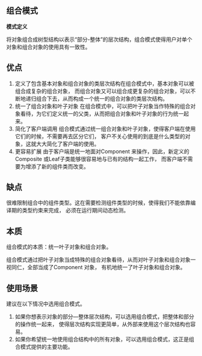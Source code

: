 ## 组合模式

**模式定义**

将对象组合成树型结构以表示“部分-整体”的层次结构，组合模式使得用户对单个对象和组合对象的使用具有一致性。

## 优点
1. 定义了包含基本对象和组合对象的类层次结构在组合模式中，基本对象可以被组合成复杂的组合对象，
而组合对象又可以组合成更复杂的组合对象，可以不断地递归组合下去，从而构成一个统一的组合对象的类层次结构。
1. 统一了组合对象和叶子对象
在组合模式中，可以把叶子对象当作特殊的组合对象看待，为它们定义统一的父类，从而把组合对象和叶子对象的行为统一起来。
1. 简化了客户端调用
组合模式通过统一组合对象和叶子对象，使得客户端在使用它们的时候，不需要再去区分它们，
客户不关心使用的到底是什么类型的对象，这就大大简化了客户端的使用。
1. 更容易扩展
由于客户端是统一地面对Component 来操作，因此，新定义的Composite 或Leaf子类能够很容易地与已有的结构一起工作，
而客户端不需要为增添了新的组件类而改变。

## 缺点
很难限制组合中的组件类型。这在需要检测组件类型的时候，使得我们不能依靠编译期的类型约束来完成，
必须在运行期间动态检测。

## 本质
组合模式的本质：统一叶子对象和组合对象。

组合模式通过把叶子对象当成特殊的组合对象看待，从而对叶子对象和组合对象一视同仁，全部当成了Component 对象，
有机地统一了叶子对象和组合对象。

## 使用场景
建议在以下情况中选用组合模式。

1. 如果你想表示对象的部分—整体层次结构，可以选用组合模式，把整体和部分的操作统一起来，
使得层次结构实现更简单，从外部来使用这个层次结构也容易。
2. 如果你希望统一地使用组合结构中的所有对象，可以选用组合模式，这正是组合模式提供的主要功能。

